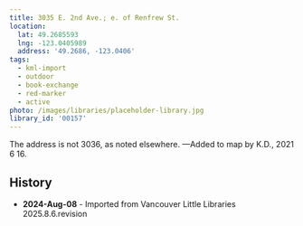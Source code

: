 ```yaml
---
title: 3035 E. 2nd Ave.; e. of Renfrew St.
location:
  lat: 49.2685593
  lng: -123.0405989
  address: '49.2686, -123.0406'
tags:
  - kml-import
  - outdoor
  - book-exchange
  - red-marker
  - active
photo: /images/libraries/placeholder-library.jpg
library_id: '00157'
---
```

The address is not 3036, as noted elsewhere.
—Added to map by K.D., 2021 6 16.

## History
- **2024-Aug-08** - Imported from Vancouver Little Libraries 2025.8.6.revision
